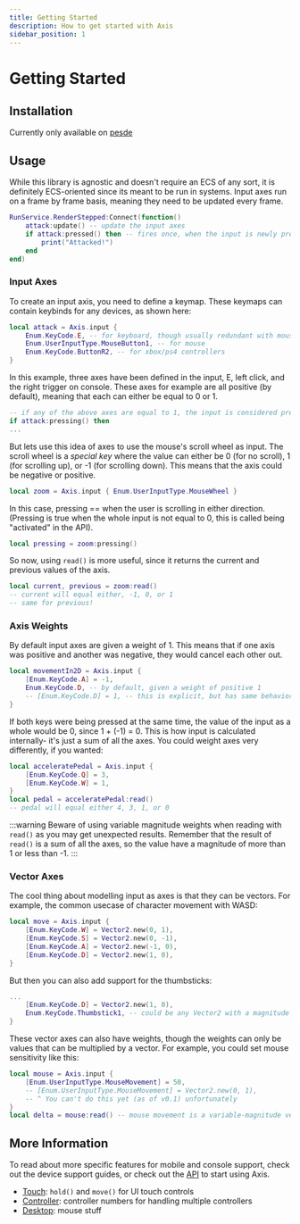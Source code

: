 ```yaml
---
title: Getting Started
description: How to get started with Axis
sidebar_position: 1
---
```


# Getting Started

## Installation
Currently only available on [pesde](https://pesde.dev/packages/killergg/axis)

## Usage
While this library is agnostic and doesn't require an ECS of any sort, it is definitely ECS-oriented since its meant to be run in systems. Input axes run on a frame by frame basis, meaning they need to be updated every frame.
```lua
RunService.RenderStepped:Connect(function()
    attack:update() -- update the input axes
    if attack:pressed() then -- fires once, when the input is newly pressed
        print("Attacked!")
    end
end)
```


### Input Axes
To create an input axis, you need to define a keymap. These keymaps can contain keybinds for any devices, as shown here:
```lua
local attack = Axis.input {
    Enum.KeyCode.E, -- for keyboard, though usually redundant with mouse
    Enum.UserInputType.MouseButton1, -- for mouse
    Enum.KeyCode.ButtonR2, -- for xbox/ps4 controllers
}
```

In this example, three axes have been defined in the input, E, left click, and the right trigger on console. These axes for example are all positive (by default), meaning that each can either be equal to 0 or 1.
```lua
-- if any of the above axes are equal to 1, the input is considered pressing
if attack:pressing() then
...
```

But lets use this idea of axes to use the mouse's scroll wheel as input. The scroll wheel is a *special key* where the value can either be 0 (for no scroll), 1 (for scrolling up), or -1 (for scrolling down). This means that the axis could be negative or positive.
```lua
local zoom = Axis.input { Enum.UserInputType.MouseWheel }
```
In this case, pressing == when the user is scrolling in either direction. (Pressing is true when the whole input is not equal to 0, this is called being "activated" in the API).
```lua
local pressing = zoom:pressing()
```
So now, using `read()` is more useful, since it returns the current and previous values of the axis.
```lua
local current, previous = zoom:read()
-- current will equal either, -1, 0, or 1
-- same for previous!
```


### Axis Weights
By default input axes are given a weight of 1. This means that if one axis was positive and another was negative, they would cancel each other out.
```lua
local movementIn2D = Axis.input {
    [Enum.KeyCode.A] = -1,
    Enum.KeyCode.D, -- by default, given a weight of positive 1
    -- [Enum.KeyCode.D] = 1, -- this is explicit, but has same behavior
}
```
If both keys were being pressed at the same time, the value of the input as a whole would be 0, since 1 + (-1) = 0. This is how input is calculated internally- it's just a sum of all the axes. You could weight axes very differently, if you wanted:
```lua
local acceleratePedal = Axis.input {
    [Enum.KeyCode.Q] = 3,
    [Enum.KeyCode.W] = 1,
}
local pedal = acceleratePedal:read()
-- pedal will equal either 4, 3, 1, or 0
```
:::warning
Beware of using variable magnitude weights when reading with `read()` as you may get unexpected results. Remember that the result of `read()` is a sum of all the axes, so the value have a magnitude of more than 1 or less than -1.
:::

### Vector Axes
The cool thing about modelling input as axes is that they can be vectors. For example, the common usecase of character movement with WASD:
```lua
local move = Axis.input {
    [Enum.KeyCode.W] = Vector2.new(0, 1),
    [Enum.KeyCode.S] = Vector2.new(0, -1),
    [Enum.KeyCode.A] = Vector2.new(-1, 0),
    [Enum.KeyCode.D] = Vector2.new(1, 0),
}
```
But then you can also add support for the thumbsticks:
```lua
...
    [Enum.KeyCode.D] = Vector2.new(1, 0),
    Enum.KeyCode.Thumbstick1, -- could be any Vector2 with a magnitude of 1
}
```
These vector axes can also have weights, though the weights can only be values that can be multiplied by a vector. For example, you could set mouse sensitivity like this:
```lua
local mouse = Axis.input {
    [Enum.UserInputType.MouseMovement] = 50,
    -- [Enum.UserInputType.MouseMovement] = Vector2.new(0, 1),
    -- ^ You can't do this yet (as of v0.1) unfortunately
}
local delta = mouse:read() -- mouse movement is a variable-magnitude vector, but we still multiply by 50
```


## More Information
To read about more specific features for mobile and console support, check out the device support guides, or check out the [API](../../api/Axis) to start using Axis.
- [Touch](../Devices/touch): `hold()` and `move()` for UI touch controls
- [Controller](../Devices/controller): controller numbers for handling multiple controllers
- [Desktop](../Devices/desktop): mouse stuff